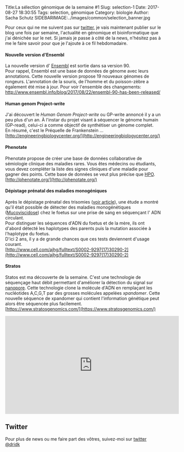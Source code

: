 Title:La sélection génomique de la semaine #1 
Slug: selection-1
Date: 2017-08-27 18:30:55
Tags: selection, génomique
Category: biologie
Author: Sacha Schutz
SIDEBARIMAGE:../images/common/selection_banner.jpg

Pour ceux qui ne me suivent pas sur [twitter](https://twitter.com/dridk), je vais maintenant publier sur le blog une fois par semaine, l'actualité en génomique et bioinformatique que j'ai dénichée sur le net. 
Si jamais je passe à côté de la news, n'hésitez pas à me le faire savoir pour que je l'ajoute à ce fil hebdomadaire. 

#### Nouvelle version d'Ensembl 
La nouvelle version d' [Ensembl](http://www.ensembl.org/index.html) est sortie dans sa version 90.   
Pour rappel, Ensembl est une base de données de génome avec leurs annotations.
Cette nouvelle version propose 19 nouveaux génomes de rongeurs.
L'annotation de la souris, de l'homme et du poisson-zèbre a également été mise à jour.
Pour voir l'ensemble des changements:      
[http://www.ensembl.info/blog/2017/08/22/ensembl-90-has-been-released/ ](http://www.ensembl.info/blog/2017/08/22/ensembl-90-has-been-released/ )

#### Human genom Project-write
J'ai découvert le *Human Genom Project-write* ou GP-write annoncé il y a un peu plus d'un an. 
À l'instar du projet visant à séquencer le génome humain (GP-read), celui-ci a comme objectif de synthétiser un génome complet.    
En résumé, c'est le Préquelle de Frankenstein ...      
[http://engineeringbiologycenter.org/](http://engineeringbiologycenter.org/)

#### Phenotate
Phenotate propose de créer une base de données collaborative de sémiologie clinique des maladies rares. Vous êtes médecins ou étudiants, vous devez compléter la liste des signes cliniques d'une maladie pour gagner des points. 
Cette base de données se veut plus précise que [HPO](http://human-phenotype-ontology.github.io/).       
[http://phenotate.org/](http://phenotate.org/)

#### Dépistage prénatal des maladies monogéniques
Après le dépistage prénatal des trisomies ([voir article](dpni.html)), une étude a montré qu'il était  possible de détecter des maladies monogénétiques ([Mucoviscidose](https://fr.wikipedia.org/wiki/Mucoviscidose)) chez le foetus sur une prise de sang en séquençant l' ADN circulant.    
Pour distinguer les séquences d'ADN du foetus et de la mère, ils ont d'abord détecté les haplotypes des parents puis la mutation associée à l'haplotype du foetus.  
D'ici 2 ans, il y a de grande chances que ces tests deviennent d'usage courant.      
[http://www.cell.com/ajhg/fulltext/S0002-9297(17)30290-2](http://www.cell.com/ajhg/fulltext/S0002-9297(17)30290-2)

#### Stratos
Statos est ma découverte de la semaine. C'est une technologie de séquençage haut débit permettant d'améliorer la détection du signal sur [nanopore](https://fr.wikipedia.org/wiki/Nanopore). 
Cette technologie clone la molécule d'ADN en remplaçant les nucléotides A,C,G,T par des grosses molécules appelées *xpandomer*. Cette nouvelle séquence de xpandomer qui contient l'information génétique peut alors être séquencée plus facilement.  
[https://www.stratosgenomics.com/](https://www.stratosgenomics.com/)

<p>     <iframe width="560" height="315" src="https://www.youtube.com/embed/ADzIXItP4hE" frameborder="0" allowfullscreen></iframe> </p>

## Twitter
Pour plus de news ou me faire part des vôtres, suivez-moi sur [twitter @dridk](https://twitter.com/dridk)